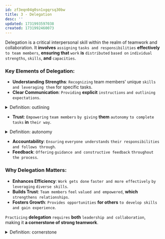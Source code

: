 ```yaml
---
id: zf3eqn04g0sn1xgqrsq30bw
title: 3 - Delegation
desc: ''
updated: 1731993597038
created: 1731992460073
---
```


Delegation is a critical interpersonal skill within the realm of teamwork and collaboration. It **involves** `assigning` `tasks and responsibilities` **effectively** `to team members`, **ensuring that** `work` **is** `distributed` `based on` `individual` `strengths`, `skills`, **and** `capacities`.  

### Key Elements of Delegation:
- **Understanding Strengths**: `Recognizing` team members' unique `skills` `and leveraging them` for specific tasks.
- **Clear Communication**: `Providing` **explicit** `instructions` `and outlining` `expectations`.



<!-- start of 'outlining' section -->
<details>
    <summary>Definition: outlining</summary>

#
Outlining **is the** `process of` `organizing` `ideas or information in` `a structured way`, **usually in a** `list or framework`, `to plan or present` `content` `clearly and logically`.

---
</details>
<!-- end of 'outlining' section -->



- **Trust**: `Empowering` `team members` `by giving` **them** `autonomy` `to complete tasks` **in** `their way`.



<!-- start of 'autonomy' section -->
<details>
    <summary>Definition: autonomy</summary>

#
Autonomy **is the** `ability` `to make` **your** `own decisions` `and act independently` `without` **needing** `constant` `supervision or control`.

---
</details>
<!-- end of 'autonomy' section -->



- **Accountability**: `Ensuring` `everyone understands` `their responsibilities` `and follows through`.
- **Feedback**: `Offering` `guidance and constructive feedback` `throughout the process`.

### Why Delegation Matters:
- **Enhances Efficiency**: `Work gets done` `faster and more effectively` `by leveraging` `diverse skills`.
- **Builds Trust**: `Team members` `feel` `valued and empowered`, **which** `strengthens relationships`.
- **Fosters Growth**: `Provides opportunities` **for others** `to develop skills` `and gain experience`.

`Practicing` **delegation** `requires` **both** `leadership and collaboration`, making it **a cornerstone of strong teamwork**.



<!-- start of 'cornerstone' section -->
<details>
    <summary>Definition: cornerstone</summary>

#
A cornerstone **is the** `most important` `part of` `something`, `serving as` `the foundation` **or basis on which everything else depends or is built**.

---
</details>
<!-- end of 'cornerstone' section -->